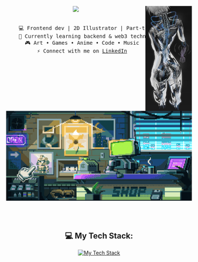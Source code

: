 <div align="center">
<img src="https://raw.githubusercontent.com/wozwaldo/wozwaldo/master/assets/woz-4.jpg" width="25%" align="right" />
<img src="https://readme-typing-svg.demolab.com?font=Fira+Code&weight=500&size=35&duration=2000&pause=1000&color=72F764&center=true&vCenter=true&multiline=true&repeat=false&random=false&width=1300&height=120&lines=Hi+hi!;I'm+Beril%2C+a+frontend+developer+and+a+2D+anime+illustrator." width="70%"/>
<br><br>
<pre>
    💻 Frontend dev | 2D Illustrator | Part-time Ninja
    🌱 Currently learning backend & web3 technologies
    🎮 Art • Games • Anime • Code • Music
    ⚡️ Connect with me on <a target= "_blank" href="https://www.linkedin.com/in/berilbutun/">LinkedIn</a>
</pre>
<img src="https://raw.githubusercontent.com/wozwaldo/wozwaldo/master/assets/woz.gif" width="600" height="auto" />

<br><br>
## 💻 My Tech Stack:

[![My Tech Stack](https://skillicons.dev/icons?i=js,html,css,apple,bootstrap,discord,codepen,docker,figma,git,github,gmail,jquery,linkedin,nodejs,notion,npm,phpstorm,py,stackoverflow,swift,twitter,vscode)](https://skillicons.dev)
    
</div>
